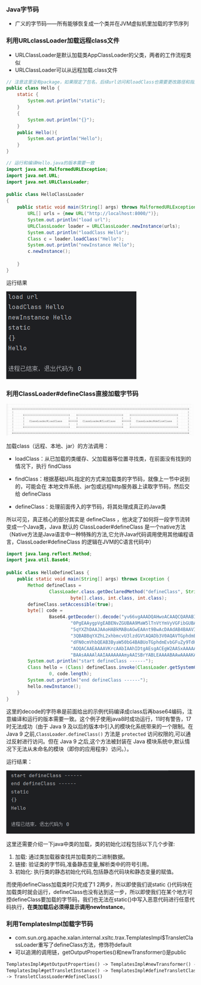 ### Java字节码

* 广义的字节码——所有能够恢复成一个类并在JVM虚拟机里加载的字节序列

### 利用URLclassLoader加载远程class文件

* URLClassLoader是默认加载类AppClassLoader的父类，两者的工作流程类似
* URLClassLoader可以从远程加载.class文件

```java
// 注意这里没有package，如果限定了包名，后续url访问和loadClass也需要更改路径和指定包名
public class Hello {
    static {
        System.out.println("static");
    }
    {
        System.out.println("{}");
    }
    public Hello(){
        System.out.println("Hello");
    }
}

```

```java
// 运行和编译Hello.java的版本需要一致
import java.net.MalformedURLException;
import java.net.URL;
import java.net.URLClassLoader;

public class HelloClassLoader
{
    public static void main(String[] args) throws MalformedURLException, ClassNotFoundException, InstantiationException, IllegalAccessException {
        URL[] urls = {new URL("http://localhost:8000/")};
        System.out.println("load url");
        URLClassLoader loader = URLClassLoader.newInstance(urls);
        System.out.println("loadClass Hello");
        Class c = loader.loadClass("Hello");
        System.out.println("newInstance Hello");
        c.newInstance();

    }
}

```

运行结果

![image-20240718174930925](./images/image-20240718174930925.png)

### 利用ClassLoader#defineClass直接加载字节码

![image-20240718190520397](./images/image-20240718190520397.png)

加载class（远程、本地、jar）的方法调用：

* loadClass：从已加载的类缓存、父加载器等位置寻找类，在前面没有找到的情况下，执行 findClass
* findClass：根据基础URL指定的方式来加载类的字节码，就像上一节中说到的，可能会在 本地文件系统、jar包或远程http服务器上读取字节码，然后交给 defineClass

* defineClass：处理前面传入的字节码，将其处理成真正的Java类

所以可见，真正核心的部分其实是 defineClass ，他决定了如何将一段字节流转变成一个Java类，Java 默认的 ClassLoader#defineClass 是一个native方法（Native方法是Java语言中一种特殊的方法,它允许Java代码调用使用其他编程语言，ClassLoader#defineClass 的逻辑在JVM的C语言代码中）

```java
import java.lang.reflect.Method;
import java.util.Base64;

public class HelloDefineClass {
    public static void main(String[] args) throws Exception {
        Method defineClass =
                ClassLoader.class.getDeclaredMethod("defineClass", String.class,
                        byte[].class, int.class, int.class);
        defineClass.setAccessible(true);
        byte[] code =
                Base64.getDecoder().decode("yv66vgAAADQAHwoACAAQCQARABIIABMKABQAFQgAFggAFwcAFgcAGAEABjxpbml" +
                        "0PgEAAygpVgEABENvZGUBAA9MaW5lTnVtYmVyVGFibGUBAAg8Y2xpbml0PgEAClNvdXJjZUZpbGUBAApIZWxsby" +
                        "5qYXZhDAAJAAoHABkMABoAGwEAAnt9BwAcDAAdAB4BAAVIZWxsbwEABnN0YXRpYwEAEGphdmEvbGFuZy9PYmplY" +
                        "3QBABBqYXZhL2xhbmcvU3lzdGVtAQADb3V0AQAVTGphdmEvaW8vUHJpbnRTdHJlYW07AQATamF2YS9pby9Qcmlu" +
                        "dFN0cmVhbQEAB3ByaW50bG4BABUoTGphdmEvbGFuZy9TdHJpbmc7KVYAIQAHAAgAAAAAAAIAAQAJAAoAAQALAAA" +
                        "AOQACAAEAAAAVKrcAAbIAAhIDtgAEsgACEgW2AASxAAAAAQAMAAAAEgAEAAAACAAEAAYADAAJABQACgAIAA0ACgA"+
                        "BAAsAAAAlAAIAAAAAAAmyAAISBrYABLEAAAABAAwAAAAKAAIAAAADAAgABAABAA4AAAACAA8");
        System.out.println("start defineClass ------");
        Class hello = (Class) defineClass.invoke(ClassLoader.getSystemClassLoader(), "Hello", code,
                0, code.length);
        System.out.println("end defineClass ------");
        hello.newInstance();
    }
}
```

这里的decode的字符串是前面给出的示例代码编译成class后再base64编码，注意编译和运行的版本需要一致。这个例子使用java8时成功运行，11时有警告，17时无法成功（由于 Java 9 及以后的版本中引入的模块化系统带来的一个限制。在 Java 9 之前,`ClassLoader.defineClass()` 方法是 `protected` 访问权限的,可以通过反射进行访问。但在 Java 9 之后,这个方法被封装在 Java 模块系统中,默认情况下无法从未命名的模块（即你的应用程序）访问。）。

运行结果：

![image-20240719110248108](./images/image-20240719110248108.png)

这里还需要介绍一下java中类的加载，类的初始化过程包括以下几个步骤:

1. 加载: 通过类加载器查找并加载类的二进制数据。
2. 链接: 验证类的字节码,准备静态变量,解析类中的符号引用。
3. 初始化: 执行类的静态初始化代码,包括静态代码块和静态变量的赋值。

而使用defineClass加载类时只完成了1 2两步，所以即使我们说static {}代码块在加载类时就会运行，defineClass也没有达到这一步，所以即使我们在某个地方可控defineClass要加载的字节码，我们也无法在static{}中写入恶意代码进行任意代码执行，**在类加载后必须得显示调用newInstance**。

### 利用TemplatesImpl加载字节码

* com.sun.org.apache.xalan.internal.xsltc.trax.TemplatesImpl$TransletClassLoader重写了defineClass方法，修饰符default
* 可以追溯的调用链，getOutputProperties()和newTransformer()是public

```txt
TemplatesImpl#getOutputProperties() -> TemplatesImpl#newTransformer() ->
TemplatesImpl#getTransletInstance() -> TemplatesImpl#defineTransletClasses()
-> TransletClassLoader#defineClass()
```


